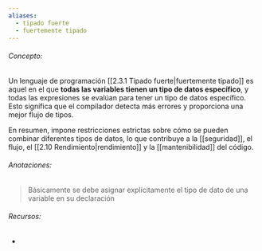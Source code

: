 ```yaml
---
aliases:
  - tipado fuerte
  - fuertemente tipado
---
```

###### Concepto:

Un lenguaje de programación [[2.3.1 Tipado fuerte|fuertemente tipado]] es aquel en el que **todas las variables tienen un tipo de datos específico**, y todas las expresiones se evalúan para tener un tipo de datos específico. Esto significa que el compilador detecta más errores y proporciona una mejor flujo de tipos.

En resumen, impone restricciones estrictas sobre cómo se pueden combinar diferentes tipos de datos, lo que contribuye a la [[seguridad]], el flujo, el [[2.10 Rendimiento|rendimiento]] y la [[mantenibilidad]] del código.

###### Anotaciones:

> Básicamente se debe asignar explícitamente el tipo de dato de una variable en su declaración

###### Recursos:

- 